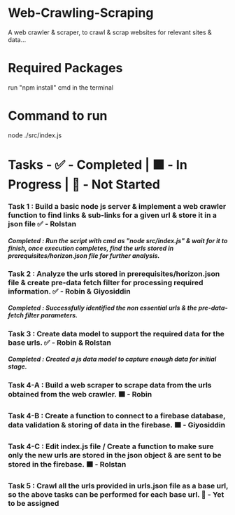 # Web-Crawling-Scraping

A web crawler & scraper, to crawl & scrap websites for relevant sites & data...

# Required Packages

run "npm install" cmd in the terminal

# Command to run 

node ./src/index.js

# Tasks - ✅ - Completed | 🟧 - In Progress | 🔲 - Not Started 

### Task 1 : Build a basic node js server & implement a web crawler function to find links & sub-links for a given url & store it in a json file ✅ - Rolstan

##### Completed : Run the script with cmd as "node src/index.js" & wait for it to finish, once execution completes, find the urls stored in prerequisites/horizon.json file for further analysis.

### Task 2 : Analyze the urls stored in prerequisites/horizon.json file & create pre-data fetch filter for processing required information. ✅ - Robin & Giyosiddin 

##### Completed : Successfully identified the non essential urls & the pre-data-fetch filter parameters.

### Task 3 : Create data model to support the required data for the base urls. ✅ - Robin & Rolstan

##### Completed : Created a js data model to capture enough data for initial stage. 

### Task 4-A : Build a web scraper to scrape data from the urls obtained from the web crawler. 🟧 - Robin

### Task 4-B : Create a function to connect to a firebase database, data validation & storing of data in the firebase. 🟧 - Giyosiddin

### Task 4-C : Edit index.js file / Create a function to make sure only the new urls are stored in the json object & are sent to be stored in the firebase. 🟧 - Rolstan

### Task 5 : Crawl all the urls provided in urls.json file as a base url, so the above tasks can be performed for each base url. 🔲 - Yet to be assigned
